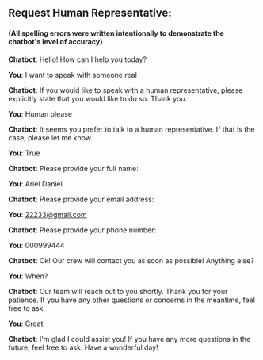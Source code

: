 ## Request Human Representative:
#### (All spelling errors were written intentionally to demonstrate the chatbot's level of accuracy)

**Chatbot**: Hello! How can I help you today?

**You**: I want to speak with someone real

**Chatbot**: If you would like to speak with a human representative,
please explicitly state that you would like to do so. Thank you.

**You**: Human please

**Chatbot**: It seems you prefer to talk to a human representative.
If that is the case, please let me know.

**You**: True

**Chatbot**: Please provide your full name:

**You**: Ariel Daniel

**Chatbot**: Please provide your email address:

**You**: 22233@gmail.com

**Chatbot**: Please provide your phone number:

**You**: 000999444

**Chatbot**: Ok! Our crew will contact you as soon as possible! Anything else?

**You**: When?

**Chatbot**: Our team will reach out to you shortly. Thank you for your patience.
If you have any other questions or concerns in the meantime, feel free to ask.

**You**: Great

**Chatbot**: I'm glad I could assist you! If you have any more questions in the future,
feel free to ask. Have a wonderful day!
